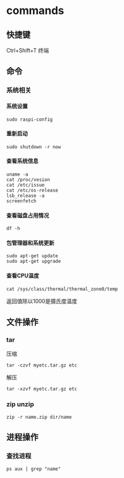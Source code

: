# commands

## 快捷键

Ctrl+Shift+T 终端

## 命令

### 系统相关

#### 系统设置

    sudo raspi-config

#### 重新启动

    sudo shutdown -r now

#### 查看系统信息

    uname -a
    cat /proc/vesion
    cat /etc/issue
    cat /etc/os-release
    lsb_release -a
    screenfetch

#### 查看磁盘占用情况

    df -h

#### 包管理器和系统更新

    sudo apt-get update
    sudo apt-get upgrade

#### 查看CPU温度

    cat /sys/class/thermal/thermal_zone0/temp

返回值除以1000是摄氏度温度

## 文件操作

### tar

压缩

    tar -czvf myetc.tar.gz etc

解压

    tar -xzvf myetc.tar.gz etc

### zip unzip

    zip -r name.zip dir/name

## 进程操作

### 查找进程

    ps aux | grep "name"
